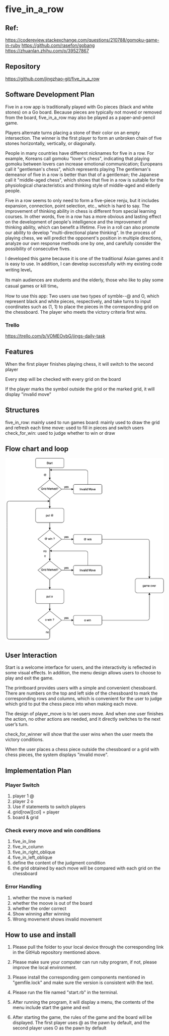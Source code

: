 # five_in_a_row
## Ref:
https://codereview.stackexchange.com/questions/210788/gomoku-game-in-ruby
https://github.com/rasefon/gobang
https://zhuanlan.zhihu.com/p/39527867
## Repository
https://github.com/jingzhao-git/five_in_a_row
## Software Development Plan 
Five in a row app is traditionally played with Go pieces (black and white stones) on a Go board. 
Because pieces are typically not moved or removed from the board, five_in_a_row may also be played as a paper-and-pencil game. 

Players alternate turns placing a stone of their color on an empty intersection. The winner is the first player to form an unbroken chain of five stones horizontally, vertically, or diagonally.

People in many countries have different nicknames for five in a row. For example, Koreans call gomoku "lover's chess", indicating that playing gomoku between lovers can increase emotional communication; Europeans call it "gentleman's chess", which represents playing The gentleman's demeanor of five in a row is better than that of a gentleman; the Japanese call it "middle-aged chess", which shows that five in a row is suitable for the physiological characteristics and thinking style of middle-aged and elderly people.

Five in a row seems to only need to form a five-piece renju, but it includes expansion, connection, point selection, etc., which is hard to say. The improvement of thinking ability in chess is different from special learning courses. In other words, five in a row has a more obvious and lasting effect on the development of people's intelligence and the improvement of thinking ability, which can benefit a lifetime.
Five in a roll can also promote our ability to develop "multi-directional plane thinking". In the process of playing chess, we will predict the opponent's position in multiple directions, analyze our own response methods one by one, and carefully consider the possibility of consecutive fives.

I developed this game because it is one of the traditional Asian games and it is easy to use. In addition, I can develop successfully with my existing code writing level。

Its main audiences are students and the elderly, those who like to play some casual games or kill time。

How to use this app: Two users use two types of symble--@ and O, which represent black and white pieces, respectively, and take turns to input coordinates such as (1, 1) to place the pieces in the corresponding grid on the chessboard. The player who meets the victory criteria first wins.

### Trello
https://trello.com/b/VOMEOvbG/jings-daily-task

## Features
When the first player finishes playing chess, it will switch to the second player


Every step will be checked with every grid on the board


If the player marks the symbol outside the grid or the marked grid, it will display "invalid move”


## Structures
five_in_row: mainly used to run games
board: mainly used to draw the grid and refresh each time
move: used to fill in pieces and switch users 
check_for_win: used to judge whether to win or draw

## Flow chart and loop
![flow chart](flowchart.png)

## User Interaction
Start is a welcome interface for users, and the interactivity is reflected in some visual effects. In addition, the menu design allows users to choose to play and exit the game.

The printboard provides users with a simple and convenient chessboard. There are numbers on the top and left side of the chessboard to mark the corresponding rows and columns, which is convenient for the user to judge which grid to put the chess piece into when making each move.

The design of player_move is to let users move. And when one user finishes the action, no other actions are needed, and it directly switches to the next user’s turn.

check_for_winner will show that the user wins when the user meets the victory conditions.

When the user places a chess piece outside the chessboard or a grid with chess pieces, the system displays "invalid move".

## Implementation Plan
### Player Switch
1. player 1 @
2. player 2 o
3. Use if statements to switch players
4. grid[row][col] = player
5. board & grid

### Check every move and win conditions
1. five_in_line
2. five_in_column
3. five_in_right_oblique
4. five_in_left_oblique
5. define the content of the judgment condition
6. the grid obtained by each move will be compared with each grid on the chessboard

### Error Handling
1. whether the move is marked
2. whether the moove is out of the board
3. whether the order correct
4. Show winning after winning
5. Wrong movement shows invalid movement

## How to use and install
1. Please pull the folder to your local device through the corresponding link in the GitHub repository mentioned above.

2. Please make sure your computer can run ruby program, if not, please improve the local environment.

3. Please install the corresponding gem components mentioned in "gemfile.lock" and make sure the version is consistent with the text.

4. Please run the file named "start.rb" in the terminal.

5. After running the program, it will display a menu, the contents of the menu include start the game and exit

6. After starting the game, the rules of the game and the board will be displayed. The first player uses @ as the pawn by default, and the second player uses O as the pawn by default


